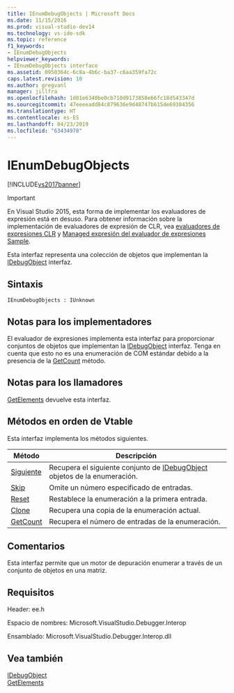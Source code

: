 ```yaml
---
title: IEnumDebugObjects | Microsoft Docs
ms.date: 11/15/2016
ms.prod: visual-studio-dev14
ms.technology: vs-ide-sdk
ms.topic: reference
f1_keywords:
- IEnumDebugObjects
helpviewer_keywords:
- IEnumDebugObjects interface
ms.assetid: 0950364c-6c8a-4b6c-ba37-c6aa359fa72c
caps.latest.revision: 10
ms.author: gregvanl
manager: jillfra
ms.openlocfilehash: 1d01e6340be0cb710d9173850e66fc18d543347d
ms.sourcegitcommit: 47eeeeadd84c879636e9d48747b615de69384356
ms.translationtype: HT
ms.contentlocale: es-ES
ms.lasthandoff: 04/23/2019
ms.locfileid: "63434978"
---
```

# <a name="ienumdebugobjects"></a>IEnumDebugObjects
[!INCLUDE[vs2017banner](../../../includes/vs2017banner.md)]

> [!IMPORTANT]
> En Visual Studio 2015, esta forma de implementar los evaluadores de expresión está en desuso. Para obtener información sobre la implementación de evaluadores de expresión de CLR, vea [evaluadores de expresiones CLR](https://github.com/Microsoft/ConcordExtensibilitySamples/wiki/CLR-Expression-Evaluators) y [Managed expresión del evaluador de expresiones Sample](https://github.com/Microsoft/ConcordExtensibilitySamples/wiki/Managed-Expression-Evaluator-Sample).  
  
 Esta interfaz representa una colección de objetos que implementan la [IDebugObject](../../../extensibility/debugger/reference/idebugobject.md) interfaz.  
  
## <a name="syntax"></a>Sintaxis  
  
```  
IEnumDebugObjects : IUnknown  
```  
  
## <a name="notes-for-implementers"></a>Notas para los implementadores  
 El evaluador de expresiones implementa esta interfaz para proporcionar conjuntos de objetos que implementan la [IDebugObject](../../../extensibility/debugger/reference/idebugobject.md) interfaz. Tenga en cuenta que esto no es una enumeración de COM estándar debido a la presencia de la [GetCount](../../../extensibility/debugger/reference/ienumdebugobjects-getcount.md) método.  
  
## <a name="notes-for-callers"></a>Notas para los llamadores  
 [GetElements](../../../extensibility/debugger/reference/idebugarrayobject-getelements.md) devuelve esta interfaz.  
  
## <a name="methods-in-vtable-order"></a>Métodos en orden de Vtable  
 Esta interfaz implementa los métodos siguientes.  
  
|Método|Descripción|  
|------------|-----------------|  
|[Siguiente](../../../extensibility/debugger/reference/ienumdebugobjects-next.md)|Recupera el siguiente conjunto de [IDebugObject](../../../extensibility/debugger/reference/idebugobject.md) objetos de la enumeración.|  
|[Skip](../../../extensibility/debugger/reference/ienumdebugobjects-skip.md)|Omite un número especificado de entradas.|  
|[Reset](../../../extensibility/debugger/reference/ienumdebugobjects-reset.md)|Restablece la enumeración a la primera entrada.|  
|[Clone](../../../extensibility/debugger/reference/ienumdebugobjects-clone.md)|Recupera una copia de la enumeración actual.|  
|[GetCount](../../../extensibility/debugger/reference/ienumdebugobjects-getcount.md)|Recupera el número de entradas de la enumeración.|  
  
## <a name="remarks"></a>Comentarios  
 Esta interfaz permite que un motor de depuración enumerar a través de un conjunto de objetos en una matriz.  
  
## <a name="requirements"></a>Requisitos  
 Header: ee.h  
  
 Espacio de nombres:  Microsoft.VisualStudio.Debugger.Interop  
  
 Ensamblado: Microsoft.VisualStudio.Debugger.Interop.dll  
  
## <a name="see-also"></a>Vea también  
 [IDebugObject](../../../extensibility/debugger/reference/idebugobject.md)   
 [GetElements](../../../extensibility/debugger/reference/idebugarrayobject-getelements.md)
